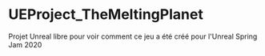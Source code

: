 # UEProject_TheMeltingPlanet
Projet Unreal libre pour voir comment ce jeu a été créé pour l'Unreal Spring Jam 2020

